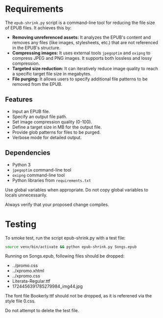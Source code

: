 # Requirements
The `epub-shrink.py` script is a command-line tool for reducing the file size of EPUB files. It achieves this by:

- **Removing unreferenced assets:** It analyzes the EPUB's content and removes any files (like images, stylesheets, etc.) that are not referenced in the EPUB's structure.
- **Compressing images:** It uses external tools `jpegoptim` and `oxipng` to compress JPEG and PNG images. It supports both lossless and lossy compression.
- **Targeted size reduction:** It can iteratively reduce image quality to reach a specific target file size in megabytes.
- **File purging:** It allows users to specify additional file patterns to be removed from the EPUB.

## Features
- Input an EPUB file.
- Specify an output file path.
- Set image compression quality (0-100).
- Define a target size in MB for the output file.
- Provide glob patterns for files to be purged.
- Verbose mode for detailed output.

## Dependencies
- Python 3
- `jpegoptim` command-line tool
- `oxipng` command-line tool
- Python libraries from `requirements.txt`

Use global variables when appropriate.
Do not copy global variables to locals unnecessarily.

Always verify that your proposed change compiles.

# Testing
To smoke test, run the script epub-shrink.py with a test file:
```bash
source venv/bin/activate && python epub-shrink.py Songs.epub
```
Running on Songs.epub, following files should be dropped:
- ../promo.css
- ../xpromo.xhtml
- ../xpromo.css
- Literata-Regular.ttf
- 1724456391785279984_img44.jpg

The font file Bookerly.ttf should not be dropped, as it is referened via the style file 0.css.

Do not attempt to delete the test file.